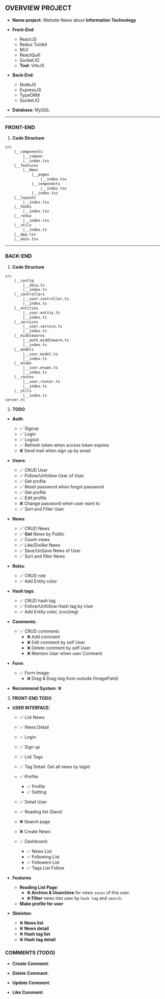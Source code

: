 ## OVERVIEW PROJECT

- **Name project**: Website News about **Information Technology**

- **Front-End**:
  - ReactJS
  - Redux Toolkit
  - MUI
  - ReactQuill
  - Socket.IO
  - **Tool**: ViteJS

- **Back-End**:
  - NodeJS
  - ExpressJS
  - TypeORM
  - Socket.IO

- **Database**: MySQL

---

### FRONT-END

1. **Code Structure**

```sh
src
    |__components
        |__common
        |__index.tsx
    |__features
        |__News
            |__pages
                |__index.tsx
            |__components
                |__index.tsx
            |__index.tsx
    |__layouts
        |__index.tsx
    |__hooks
        |__index.tsx
    |__redux
        |__index.tsx
    |__utils
        |__index.ts
    |__App.tsx
    |__main.tsx
```

--- 

### BACK-END

1. **Code Structure**

```sh
src
    |__config
        |__data.ts
        |__index.ts
    |__controllers
        |__user.controller.ts
        |__index.ts
    |__entities
        |__user.entity.ts
        |__index.ts
    |__services
        |__user.service.ts
        |__index.ts
    |__middlewares
        |__auth.middleware.ts
        |__index.ts
    |__models
        |__user.model.ts
        |__index.ts
    |__enums
        |__user.enums.ts
        |__index.ts
    |__routes
        |__user.router.ts
        |__index.ts
    |__utils
        |__index.ts
server.ts
```

2. **TODO**

- **Auth**:
    - ✅ Signup
    - ✅ Login
    - ✅ Logout
    - ✅ Refresh token when access token expires
    - ❌ Send mail when sign up by email
    
- **Users**:
    - ✅ CRUD User
    - ✅ Follow/Unfollow User of User
    - ✅ Get profile
    - ✅ Reset password when forgot password
    - ✅ Get profile
    - ✅ Edit profile
    - ❌ Change password when user want to
    - ✅ Sort and Filter User

- **News**:
    - ✅ CRUD News
    - ✅ **Get** News by Public
    - ✅ Count views
    - ✅ Like/Dislike News
    - ✅ Save/UnSave News of User
    - ✅ Sort and filter News

- **Roles**:
    - ✅ CRUD role
    - ✅ Add Entity color

- **Hash tags**:
    - ✅ CRUD hash tag
    - ✅ Follow/Unfollow Hash tag by User
    - ✅ Add Entity color, icon(img)

- **Comments**:
    - ✅ CRUD comments
        - ❌ Add comment 
        - ❌ Edit comment by self User
        - ❌ Delete comment by self User
        - ❌ Mention User when user Comment

- **Form**
  - ✅ Form Image:
    - ❌ Drag & Drag img from outside (ImageField)

- **Recommend System**: ❌ 


3. **FRONT-END TODO**

- **USER INTERFACE:**
  - ✅ List News
  - ✅ News Detail
  - ✅ Login
  - ✅ Sign up
  - ✅ List Tags
  - ✅ Tag Detail: Get all news by tagId

  - ✅ Profile:
    - ✅ Profile
    - ✅ Setting
  - ✅ Detail User

  - ✅ Reading list (Save)

  - ❌ Search page

  - ❌ Create News

  - ✅ Dashboard:
    - ✅ News List
    - ✅ Following List
    - ✅ Followers List
    - ✅ Tags List Follow


- **Features**:
  - **Reading List Page**:
    - ❌ **Archive & Unarchive** for news `saves` of this user.
    - ❌ **Filter** news into user by `hash tag` and `search`.
  - **Make profile for user**


- **Skeleton**:
  - ❌ **News list**
  - ❌ **News detail**
  - ❌ **Hash tag list**
  - ❌ **Hash tag detail**

### COMMENTS (TODO)

- **Create Comment**:

- **Delete Comment**:

- **Update Comment**:

- **Like Comment**: